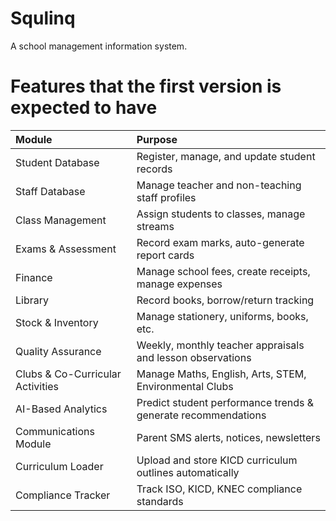 # Squlinq
A school management information system.

# Features that the first version is expected to have

| Module | Purpose |
|:---|:---|
| Student Database | Register, manage, and update student records |
| Staff Database | Manage teacher and non-teaching staff profiles |
| Class Management | Assign students to classes, manage streams |
| Exams & Assessment | Record exam marks, auto-generate report cards |
| Finance | Manage school fees, create receipts, manage expenses |
| Library | Record books, borrow/return tracking |
| Stock & Inventory | Manage stationery, uniforms, books, etc. |
| Quality Assurance | Weekly, monthly teacher appraisals and lesson observations |
| Clubs & Co-Curricular Activities | Manage Maths, English, Arts, STEM, Environmental Clubs |
| AI-Based Analytics | Predict student performance trends & generate recommendations |
| Communications Module | Parent SMS alerts, notices, newsletters |
| Curriculum Loader | Upload and store KICD curriculum outlines automatically |
| Compliance Tracker | Track ISO, KICD, KNEC compliance standards |



